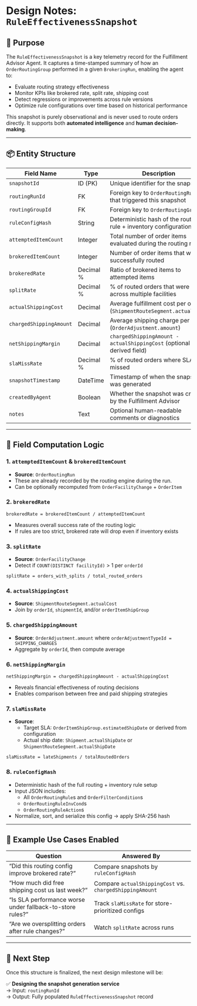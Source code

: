 # Design Notes: `RuleEffectivenessSnapshot`

## 🎯 Purpose

The `RuleEffectivenessSnapshot` is a key telemetry record for the Fulfillment Advisor Agent. It captures a time-stamped summary of how an `OrderRoutingGroup` performed in a given `BrokeringRun`, enabling the agent to:

- Evaluate routing strategy effectiveness
- Monitor KPIs like brokered rate, split rate, shipping cost
- Detect regressions or improvements across rule versions
- Optimize rule configurations over time based on historical performance

This snapshot is purely observational and is never used to route orders directly. It supports both **automated intelligence** and **human decision-making**.

---

## 📦 Entity Structure

| Field Name               | Type      | Description |
|--------------------------|-----------|-------------|
| `snapshotId`             | ID (PK)   | Unique identifier for the snapshot |
| `routingRunId`           | FK        | Foreign key to `OrderRoutingRun` that triggered this snapshot |
| `routingGroupId`         | FK        | Foreign key to `OrderRoutingGroup` |
| `ruleConfigHash`         | String    | Deterministic hash of the routing rule + inventory configuration |
| `attemptedItemCount`     | Integer   | Total number of order items evaluated during the routing run |
| `brokeredItemCount`      | Integer   | Number of order items that were successfully routed |
| `brokeredRate`           | Decimal % | Ratio of brokered items to attempted items |
| `splitRate`              | Decimal % | % of routed orders that were split across multiple facilities |
| `actualShippingCost`     | Decimal   | Average fulfillment cost per order (`ShipmentRouteSegment.actualCost`) |
| `chargedShippingAmount`  | Decimal   | Average shipping charge per order (`OrderAdjustment.amount`) |
| `netShippingMargin`      | Decimal   | `chargedShippingAmount - actualShippingCost` (optional derived field) |
| `slaMissRate`            | Decimal % | % of routed orders where SLA was missed |
| `snapshotTimestamp`      | DateTime  | Timestamp of when the snapshot was generated |
| `createdByAgent`         | Boolean   | Whether the snapshot was created by the Fulfillment Advisor |
| `notes`                  | Text      | Optional human-readable comments or diagnostics |

---

## 🧮 Field Computation Logic

### 1. `attemptedItemCount` & `brokeredItemCount`
- **Source**: `OrderRoutingRun`
- These are already recorded by the routing engine during the run.
- Can be optionally recomputed from `OrderFacilityChange` + `OrderItem`

### 2. `brokeredRate`
```
brokeredRate = brokeredItemCount / attemptedItemCount
```
- Measures overall success rate of the routing logic
- If rules are too strict, brokered rate will drop even if inventory exists

### 3. `splitRate`
- **Source**: `OrderFacilityChange`
- Detect if `COUNT(DISTINCT facilityId)` > 1 per `orderId`
```
splitRate = orders_with_splits / total_routed_orders
```

### 4. `actualShippingCost`
- **Source**: `ShipmentRouteSegment.actualCost`
- Join by `orderId`, `shipmentId`, and/or `orderItemShipGroup`

### 5. `chargedShippingAmount`
- **Source**: `OrderAdjustment.amount` where `orderAdjustmentTypeId = SHIPPING_CHARGES`
- Aggregate by `orderId`, then compute average

### 6. `netShippingMargin`
```
netShippingMargin = chargedShippingAmount - actualShippingCost
```
- Reveals financial effectiveness of routing decisions
- Enables comparison between free and paid shipping strategies

### 7. `slaMissRate`
- **Source**:
  - Target SLA: `OrderItemShipGroup.estimatedShipDate` or derived from configuration
  - Actual ship date: `Shipment.actualShipDate` or `ShipmentRouteSegment.actualShipDate`
```
slaMissRate = lateShipments / totalRoutedOrders
```

### 8. `ruleConfigHash`
- Deterministic hash of the full routing + inventory rule setup
- Input JSON includes:
  - All `OrderRoutingRule`s and `OrderFilterCondition`s
  - `OrderRoutingRuleInvCond`s
  - `OrderRoutingRuleAction`s
- Normalize, sort, and serialize this config → apply SHA-256 hash

---

## 🔁 Example Use Cases Enabled

| Question | Answered By |
|----------|-------------|
| “Did this routing config improve brokered rate?” | Compare snapshots by `ruleConfigHash` |
| “How much did free shipping cost us last week?” | Compare `actualShippingCost` vs. `chargedShippingAmount` |
| “Is SLA performance worse under fallback-to-store rules?” | Track `slaMissRate` for store-prioritized configs |
| “Are we oversplitting orders after rule changes?” | Watch `splitRate` across runs |

---

## 🧠 Next Step

Once this structure is finalized, the next design milestone will be:

✅ **Designing the snapshot generation service**  
→ Input: `routingRunId`  
→ Output: Fully populated `RuleEffectivenessSnapshot` record
